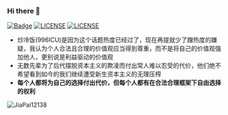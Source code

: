 ### Hi there 👋
[![Badge](https://img.shields.io/badge/link-996.icu-%23FF4D5B.svg?style=flat-square)](https://996.icu/#/zh_CN)  [![LICENSE](https://img.shields.io/badge/license-%E5%8F%8D%E5%AF%B9996-red)](https://github.com/996icu/996.ICU/blob/master/LICENSE_CN)  [![LICENSE](https://img.shields.io/badge/license-Anti%20996-blue.svg?style=flat-square)](https://github.com/996icu/996.ICU/blob/master/LICENSE)

* 炒冷饭(996ICU)是因为这个话题热度已经过了，现在再提就少了蹭热度的嫌疑，我认为个人合法且合理的价值观应当得到尊重，而不是将自己的价值观强加他人，更别说是利益驱动的价值观
* 无数先辈为了后代摆脱资本主义的欺凌而付出常人难以忍受的代价，他们绝不希望看到如今的我们继续遭受新生资本主义的无理压榨
* **每个人都将为自己的选择付出代价，但每个人都有在合法合理框架下自由选择的权利**

<p align="left"><img src="https://github-readme-stats.vercel.app/api?username=jiapai12138&show_icons=true&theme=dracula&title_color=fff" alt="JiaPai12138" /></p>

<!--
**JiaPai12138/JiaPai12138** is a ✨ _special_ ✨ repository because its `README.md` (this file) appears on your GitHub profile.

Here are some ideas to get you started:

- 🔭 I’m currently working on ...
- 🌱 I’m currently learning ...
- 👯 I’m looking to collaborate on ...
- 🤔 I’m looking for help with ...
- 💬 Ask me about ...
- 📫 How to reach me: ...
- 😄 Pronouns: ...
- ⚡ Fun fact: ...
-->
